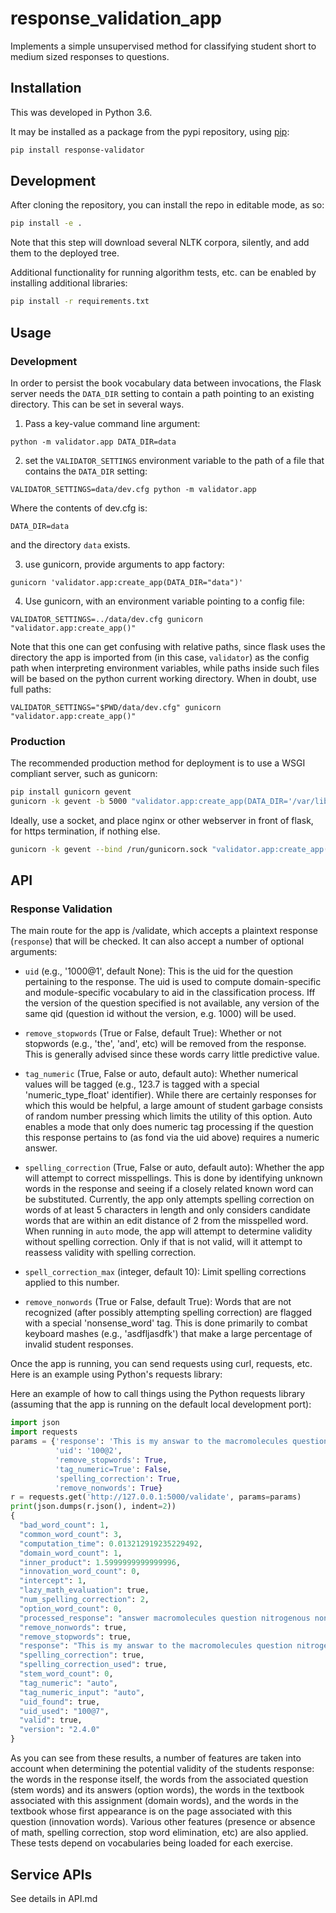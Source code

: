 # response_validation_app

Implements a simple unsupervised method for classifying student short to medium sized responses to questions.

## Installation

This was developed in Python 3.6. 

It may be installed as a package from the pypi repository, using [pip](https://pip.pypa.io/en/stable/):

```bash
pip install response-validator
```

## Development
After cloning the repository, you can install the repo in editable mode, as so:

```bash
pip install -e .
```
Note that this step will download several NLTK corpora, silently, and add them to the deployed tree.

Additional functionality for running algorithm tests, etc. can be enabled by installing additional libraries:

```bash
pip install -r requirements.txt
```

## Usage

### Development

In order to persist the book vocabulary data between invocations, the Flask
server needs the `DATA_DIR` setting to contain a path pointing to an existing
directory.  This can be set in several ways.

1. Pass a key-value command line argument:


`python -m validator.app DATA_DIR=data`


2. set the `VALIDATOR_SETTINGS` environment variable to the path of a file
that contains the `DATA_DIR` setting:

`VALIDATOR_SETTINGS=data/dev.cfg python -m validator.app`

Where the contents of dev.cfg is:

```
DATA_DIR=data
```
and the directory `data` exists.

3. use gunicorn, provide arguments to app factory:


`gunicorn 'validator.app:create_app(DATA_DIR="data")'`


4. Use gunicorn, with an environment variable pointing to a config file:


`VALIDATOR_SETTINGS=../data/dev.cfg gunicorn "validator.app:create_app()"`

Note that this one can get confusing with relative paths, since flask  uses the
directory the app is imported from (in this case, `validator`) as the config
path when interpreting environment variables, while paths inside such files
will be based on the python current working directory. When in doubt, use full
paths:

`VALIDATOR_SETTINGS="$PWD/data/dev.cfg" gunicorn "validator.app:create_app()"`

### Production
The recommended production method for deployment is to use a WSGI compliant
server, such as gunicorn:

```bash
pip install gunicorn gevent
gunicorn -k gevent -b 5000 "validator.app:create_app(DATA_DIR='/var/lib/validator/data')" 
```

Ideally, use a socket, and place nginx or other webserver in front of flask, for https termination, if nothing else.

```bash
gunicorn -k gevent --bind /run/gunicorn.sock "validator.app:create_app(DATA_DIR='/var/lib/validator/data')"
```
## API

### Response Validation
The main route for the app is /validate, which accepts a plaintext response (`response`) that will be checked.  It can also accept a number of optional arguments:

- `uid` (e.g., '1000@1', default None): This is the uid for the question pertaining to the response. The uid is used to compute domain-specific and module-specific vocabulary to aid in the classification process.
Iff the version of the question specified is not available, any version of the same qid (question id without the version, e.g. 1000) will be used. 

- `remove_stopwords` (True or False, default True): Whether or not stopwords (e.g., 'the', 'and', etc) will be removed from the response.  This is generally advised since these words carry little predictive value.

- `tag_numeric` (True, False or auto, default auto): Whether numerical values will be tagged (e.g., 123.7 is tagged with a special 'numeric_type_float' identifier). While there are certainly responses for which this would be helpful, a large amount of student garbage consists of random number pressing which limits the utility of this option. Auto enables a mode that only does numeric tag processing if the question this response pertains to (as fond via the uid above) requires a numeric answer.

- `spelling_correction` (True, False or auto, default auto): Whether the app will attempt to correct misspellings. This is done by identifying unknown words in the response and seeing if a closely related known word can be substituted.  Currently, the app only attempts spelling correction on words of at least 5 characters in length and only considers candidate words that are within an edit distance of 2 from the misspelled word. When running in `auto` mode, the app will attempt to determine validity without spelling correction. Only if that is not valid, will it attempt to reassess validity with spelling correction.

- `spell_correction_max` (integer, default 10): Limit spelling corrections applied to this number.

- `remove_nonwords` (True or False, default True): Words that are not recognized (after possibly attempting spelling correction) are flagged with a special 'nonsense_word' tag.  This is done primarily to combat keyboard mashes (e.g., 'asdfljasdfk') that make a large percentage of invalid student responses.

Once the app is running, you can send requests using curl, requests, etc.  Here is an example using Python's requests library:

Here an example of how to call things using the Python requests library (assuming that the app is running on the default local development port):

```python
import json
import requests
params = {'response': 'This is my answar to the macromolecules question nitrogenous awerawfsfs'
          'uid': '100@2',
          'remove_stopwords': True,
          'tag_numeric=True': False,
          'spelling_correction': True,
          'remove_nonwords': True}
r = requests.get('http://127.0.0.1:5000/validate', params=params)
print(json.dumps(r.json(), indent=2))
{
  "bad_word_count": 1,
  "common_word_count": 3,
  "computation_time": 0.013212919235229492,
  "domain_word_count": 1,
  "inner_product": 1.5999999999999996,
  "innovation_word_count": 0,
  "intercept": 1,
  "lazy_math_evaluation": true,
  "num_spelling_correction": 2,
  "option_word_count": 0,
  "processed_response": "answer macromolecules question nitrogenous nonsense_word",
  "remove_nonwords": true,
  "remove_stopwords": true,
  "response": "This is my answar to the macromolecules question nitrogenous awerawfsfs",
  "spelling_correction": true,
  "spelling_correction_used": true,
  "stem_word_count": 0,
  "tag_numeric": "auto",
  "tag_numeric_input": "auto",
  "uid_found": true,
  "uid_used": "100@7",
  "valid": true,
  "version": "2.4.0"
}
```

As you can see from these results, a number of features are taken into account
when determining the potential validity of the students response: the words in
the response itself, the words from the associated question (stem words) and
its answers (option words), the words in the textbook associated with this
assignment (domain words), and the words in the textbook whose first appearance
is on the page associated with this question (innovation words). Various other
features (presence or absence of math, spelling correction, stop word
elimination, etc) are also applied. These tests depend on vocabularies being loaded
for each exercise.

## Service APIs
See details in API.md